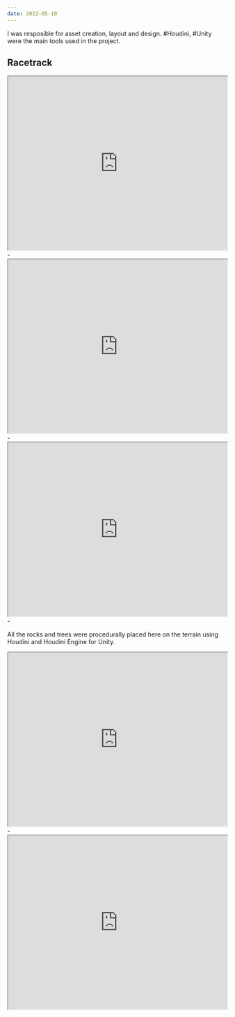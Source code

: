 ```yaml
---
date: 2022-05-10
---
```

I was resposible for asset creation, layout and design. #Houdini, #Unity were the main tools used in the project.

## Racetrack
<iframe src="https://drive.google.com/file/d/1zrErIkO35MLXS67hww-EYoHMXbbrnPyy/preview" width="100%" height="400" allow="autoplay"></iframe>
-
<iframe src="https://drive.google.com/file/d/1E5Ho2IKOgsf3FzLguGc9eP9BRi_f5PGM/preview" width="100%" height="400" allow="autoplay"></iframe>
-
<iframe src="https://drive.google.com/file/d/1itHe9IVmqHApx656mN891I6ZwgOpVTkt/preview" width="100%" height="400" allow="autoplay"></iframe>
-

All the rocks and trees were procedurally placed here on the terrain using Houdini and Houdini Engine for Unity.
<iframe src="https://drive.google.com/file/d/12C7e1UCRE-6STtyeYPXJl7y9WwTKoMYF/preview" width="100%" height="400" allow="autoplay"></iframe>
-
<iframe src="https://drive.google.com/file/d/1JesuAPGFcsK2ySoFoBPITN0GrrWEAqDB/preview" width="100%" height="400" allow="autoplay"></iframe>




